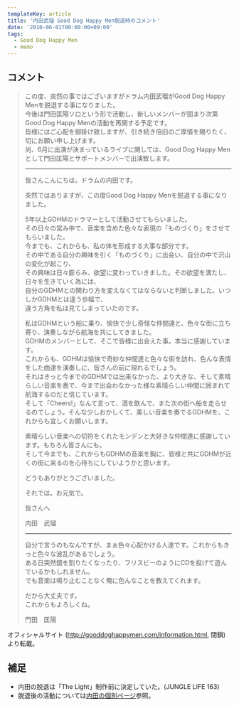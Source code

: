 ```yaml
---
templateKey: article
title: '内田武瑠 Good Dog Happy Men脱退時のコメント'
date: '2010-06-01T00:00:00+09:00'
tags:
  - Good Dog Happy Men
  - memo
---
```

## コメント

> この度、突然の事ではございますがドラム内田武瑠がGood Dog Happy Menを脱退する事になりました。<br>
> 今後は門田匡陽ソロという形で活動し、新しいメンバーが固まり次第Good Dog Happy Menの活動を再開する予定です。<br>
> 皆様にはご心配を御掛け致しますが、引き続き倍旧のご厚情を賜りたく、切にお願い申し上げます。<br>
> 尚、6月に出演が決まっているライブに関しては、Good Dog Happy Menとして門田匡陽とサポートメンバーで出演致します。
> 
> ---
> 
> 皆さんこんにちは。ドラムの内田です。
> 
> 突然ではありますが、この度Good Dog Happy Menを脱退する事になりました。
> 
> 5年以上GDHMのドラマーとして活動させてもらいました。<br>
> その日々の営み中で、音楽を含めた色々な表現の「ものづくり」をさせてもらいました。<br>
> 今までも、これからも、私の体を形成する大事な部分です。<br>
> その中である自分の興味を引く「ものづくり」に出会い、自分の中で沢山の変化が起こり、<br>
> その興味は日々膨らみ、欲望に変わっていきました。その欲望を満たし、日々を生きていく為には、<br>
> 自分のGDHMとの関わり方を変えなくてはならないと判断しました。いつしかGDHMとは違う歩幅で、<br>
> 違う方角を私は見てしまっていたのです。
> 
> 私はGDHMという船に乗り、愉快で少し奇怪な仲間達と、色々な街に立ち寄り、演奏しながら航海を共にしてきました。<br>
> GDHMのメンバーとして、そこで皆様に出会えた事。本当に感謝しています。<br>
> これからも、GDHMは愉快で奇妙な仲間達と色々な街を訪れ、色んな表情をした曲達を演奏しに、皆さんの前に現れるでしょう。<br>
> それはきっと今までのGDHMでは出来なかった、より大きな、そして素晴らしい音楽を奏で、今まで出会わなかった様な素晴らしい仲間に囲まれて航海するのだと信じています。<br>
> そして「Cheers!」なんて言って、酒を飲んで、また次の街へ船を走らせるのでしょう。そんな少しおかしくて、美しい音楽を奏でるGDHMを、これからも宜しくお願いします。<br>
> 
> 素晴らしい音楽への切符をくれたモンデンと大好きな仲間達に感謝しています。もちろん皆さんにも。<br>
> そして今までも、これからもGDHMの音楽を胸に、皆様と共にGDHMが近くの街に来るのを心待ちにしていようかと思います。
> 
> どうもありがとうございました。
> 
> それでは。お元気で。
> 
> 皆さんへ
> 
> 内田　武瑠
> 
> ---
> 
> 自分で言うのもなんですが、まぁ色々心配かける人達です。これからもきっと色々な波乱があるでしょう。<br>
> ある日突然鏡を割りたくなったり、フリスビーのようにCDを投げて遊んでいるかもしれません。<br>
> でも音楽は鳴り止むことなく俺に色んなことを教えてくれます。
> 
> だから大丈夫です。<br>
> これからもよろしくね。
> 
> 門田　匡陽

オフィシャルサイト (http://gooddoghappymen.com/information.html, 閉鎖)より転載。

## 補足

* 内田の脱退は「The Light」制作前に決定していた。(JUNGLE LIFE 163)
* 脱退後の活動については[内田の個別ページ](http://monden-info.hatenablog.com/entry/person:tuchida)参照。
